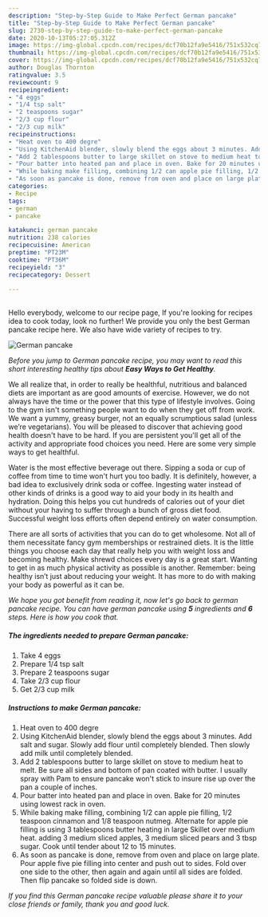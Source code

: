 ```yaml
---
description: "Step-by-Step Guide to Make Perfect German pancake"
title: "Step-by-Step Guide to Make Perfect German pancake"
slug: 2730-step-by-step-guide-to-make-perfect-german-pancake
date: 2020-10-13T05:27:05.312Z
image: https://img-global.cpcdn.com/recipes/dcf70b12fa9e5416/751x532cq70/german-pancake-recipe-main-photo.jpg
thumbnail: https://img-global.cpcdn.com/recipes/dcf70b12fa9e5416/751x532cq70/german-pancake-recipe-main-photo.jpg
cover: https://img-global.cpcdn.com/recipes/dcf70b12fa9e5416/751x532cq70/german-pancake-recipe-main-photo.jpg
author: Douglas Thornton
ratingvalue: 3.5
reviewcount: 9
recipeingredient:
- "4 eggs"
- "1/4 tsp salt"
- "2 teaspoons sugar"
- "2/3 cup flour"
- "2/3 cup milk"
recipeinstructions:
- "Heat oven to 400 degre"
- "Using KitchenAid blender, slowly blend the eggs about 3 minutes. Add salt and sugar. Slowly add flour until completely blended. Then slowly add milk until completely blended."
- "Add 2 tablespoons butter to large skillet on stove to medium heat to melt. Be sure all sides and bottom of pan coated with butter. I usually spray with Pam to ensure pancake won&#39;t stick to insure rise up over the pan a couple of inches."
- "Pour batter into heated pan and place in oven. Bake for 20 minutes using lowest rack in oven."
- "While baking make filling, combining 1/2 can apple pie filling, 1/2 teaspoon cinnamon and 1/8 teaspoon nutmeg. Alternate for apple pie filling is using 3 tablespoons butter heating in large Skillet over medium heat. adding 3 medium sliced apples, 3 medium sliced pears and 3 tbsp sugar. Cook until tender about 12 to 15 minutes."
- "As soon as pancake is done, remove from oven and place on large plate. Pour apple five pie filling into center and push out to sides. Fold over one side to the other, then again and again until all sides are folded. Then flip pancake so folded side is down."
categories:
- Recipe
tags:
- german
- pancake

katakunci: german pancake 
nutrition: 238 calories
recipecuisine: American
preptime: "PT23M"
cooktime: "PT36M"
recipeyield: "3"
recipecategory: Dessert

---
```

<br>
Hello everybody, welcome to our recipe page, If you're looking for recipes idea to cook today, look no further! We provide you only the best German pancake recipe here. We also have wide variety of recipes to try.
<br>


![German pancake](https://img-global.cpcdn.com/recipes/dcf70b12fa9e5416/751x532cq70/german-pancake-recipe-main-photo.jpg)

<i>Before you jump to German pancake recipe, you may want to read this short interesting healthy tips about <strong>Easy Ways to Get Healthy</strong>.</i>

We all realize that, in order to really be healthful, nutritious and balanced diets are important as are good amounts of exercise. However, we do not always have the time or the power that this type of lifestyle involves. Going to the gym isn't something people want to do when they get off from work. We want a yummy, greasy burger, not an equally scrumptious salad (unless we’re vegetarians). You will be pleased to discover that achieving good health doesn't have to be hard. If you are persistent you'll get all of the activity and appropriate food choices you need. Here are some very simple ways to get healthful.

Water is the most effective beverage out there. Sipping a soda or cup of coffee from time to time won't hurt you too badly. It is definitely, however, a bad idea to exclusively drink soda or coffee. Ingesting water instead of other kinds of drinks is a good way to aid your body in its health and hydration. Doing this helps you cut hundreds of calories out of your diet without your having to suffer through a bunch of gross diet food. Successful weight loss efforts often depend entirely on water consumption.

There are all sorts of activities that you can do to get wholesome. Not all of them necessitate fancy gym memberships or restrained diets. It is the little things you choose each day that really help you with weight loss and becoming healthy. Make shrewd choices every day is a great start. Wanting to get in as much physical activity as possible is another. Remember: being healthy isn’t just about reducing your weight. It has more to do with making your body as powerful as it can be. 


<i>We hope you got benefit from reading it, now let's go back to german pancake recipe. You can have german pancake using <strong>5</strong> ingredients and <strong>6</strong> steps. Here is how you cook that.
</i>

##### The ingredients needed to prepare German pancake:

1. Take 4 eggs
1. Prepare 1/4 tsp salt
1. Prepare 2 teaspoons sugar
1. Take 2/3 cup flour
1. Get 2/3 cup milk


##### Instructions to make German pancake:

1. Heat oven to 400 degre
1. Using KitchenAid blender, slowly blend the eggs about 3 minutes. Add salt and sugar. Slowly add flour until completely blended. Then slowly add milk until completely blended.
1. Add 2 tablespoons butter to large skillet on stove to medium heat to melt. Be sure all sides and bottom of pan coated with butter. I usually spray with Pam to ensure pancake won&#39;t stick to insure rise up over the pan a couple of inches.
1. Pour batter into heated pan and place in oven. Bake for 20 minutes using lowest rack in oven.
1. While baking make filling, combining 1/2 can apple pie filling, 1/2 teaspoon cinnamon and 1/8 teaspoon nutmeg. Alternate for apple pie filling is using 3 tablespoons butter heating in large Skillet over medium heat. adding 3 medium sliced apples, 3 medium sliced pears and 3 tbsp sugar. Cook until tender about 12 to 15 minutes.
1. As soon as pancake is done, remove from oven and place on large plate. Pour apple five pie filling into center and push out to sides. Fold over one side to the other, then again and again until all sides are folded. Then flip pancake so folded side is down.


<i>If you find this German pancake recipe valuable please share it to your close friends or family, thank you and good luck.</i>
